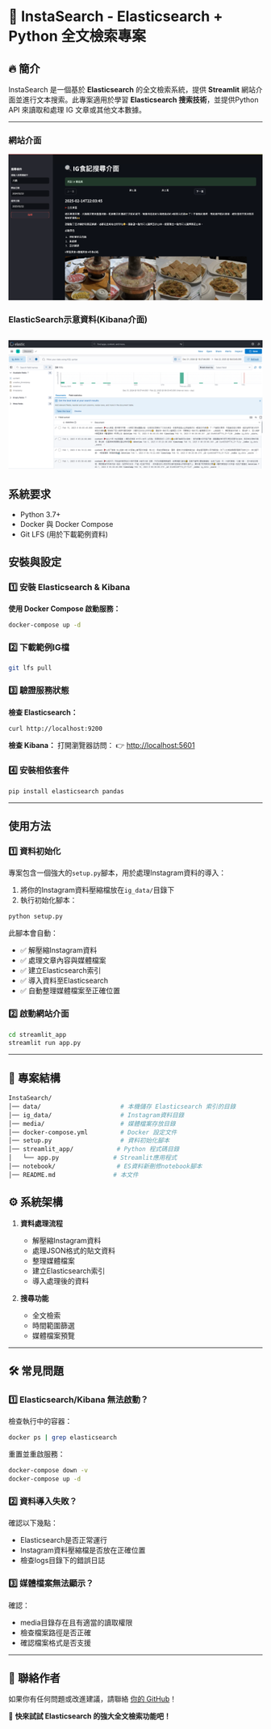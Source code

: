 # 📌 InstaSearch - Elasticsearch + Python 全文檢索專案

## 🔥 簡介
InstaSearch 是一個基於 **Elasticsearch** 的全文檢索系統，提供 **Streamlit** 網站介面並進行文本搜索。此專案適用於學習 **Elasticsearch 搜索技術**，並提供Python API 來讀取和處理 IG 文章或其他文本數據。

---
### 網站介面
![網站介面](imgs/demo.png)
### ElasticSearch示意資料(Kibana介面)
![網站介面](imgs/demo2.png)
---

## 系統要求

- Python 3.7+
- Docker 與 Docker Compose
- Git LFS (用於下載範例資料)

## 安裝與設定

### **1️⃣ 安裝 Elasticsearch & Kibana**
**使用 Docker Compose 啟動服務：**
```bash
docker-compose up -d
```

### **2️⃣ 下載範例IG檔**
```bash
git lfs pull
```

### **3️⃣ 驗證服務狀態**

**檢查 Elasticsearch：**
```bash
curl http://localhost:9200
```

**檢查 Kibana：**
打開瀏覽器訪問： 👉 [http://localhost:5601](http://localhost:5601)

### **4️⃣ 安裝相依套件**
```bash
pip install elasticsearch pandas
```

---

## 使用方法

### **1️⃣ 資料初始化**

專案包含一個強大的`setup.py`腳本，用於處理Instagram資料的導入：

1. 將你的Instagram資料壓縮檔放在`ig_data/`目錄下
2. 執行初始化腳本：
```bash
python setup.py
```

此腳本會自動：
- ✅ 解壓縮Instagram資料
- ✅ 處理文章內容與媒體檔案
- ✅ 建立Elasticsearch索引
- ✅ 導入資料至Elasticsearch
- ✅ 自動整理媒體檔案至正確位置

### **2️⃣ 啟動網站介面**
```bash
cd streamlit_app
streamlit run app.py
```

---

## 📌 專案結構
```bash
InstaSearch/
│── data/                      # 本機儲存 Elasticsearch 索引的目錄
│── ig_data/                   # Instagram資料目錄
│── media/                     # 媒體檔案存放目錄
│── docker-compose.yml         # Docker 設定文件
│── setup.py                   # 資料初始化腳本
│── streamlit_app/            # Python 程式碼目錄
│   └── app.py               # Streamlit應用程式
│── notebook/                 # ES資料新刪修notebook腳本
│── README.md                # 本文件
```

## ⚙️ 系統架構

1. **資料處理流程**
   - 解壓縮Instagram資料
   - 處理JSON格式的貼文資料
   - 整理媒體檔案
   - 建立Elasticsearch索引
   - 導入處理後的資料

2. **搜尋功能**
   - 全文檢索
   - 時間範圍篩選
   - 媒體檔案預覽

---

## 🛠️ 常見問題

### **1️⃣ Elasticsearch/Kibana 無法啟動？**
檢查執行中的容器：
```bash
docker ps | grep elasticsearch
```
重置並重啟服務：
```bash
docker-compose down -v
docker-compose up -d
```

### **2️⃣ 資料導入失敗？**
確認以下幾點：
- Elasticsearch是否正常運行
- Instagram資料壓縮檔是否放在正確位置
- 檢查logs目錄下的錯誤日誌

### **3️⃣ 媒體檔案無法顯示？**
確認：
- media目錄存在且有適當的讀取權限
- 檢查檔案路徑是否正確
- 確認檔案格式是否支援

---

## 📢 聯絡作者
如果你有任何問題或改進建議，請聯絡 [你的 GitHub](https://github.com/yourname)！

🚀 **快來試試 Elasticsearch 的強大全文檢索功能吧！**
